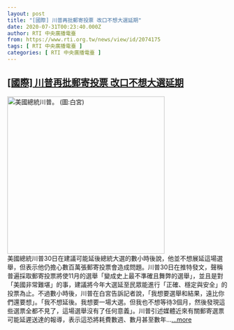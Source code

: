 ```yaml
---
layout: post
title: "[國際] 川普再批郵寄投票 改口不想大選延期"
date: 2020-07-31T00:23:40.000Z
author: RTI 中央廣播電臺
from: https://www.rti.org.tw/news/view/id/2074175
tags: [ RTI 中央廣播電臺 ]
categories: [ RTI 中央廣播電臺 ]
---
```

<!--1596155020000-->
[[國際] 川普再批郵寄投票 改口不想大選延期](https://www.rti.org.tw/news/view/id/2074175)
------

<div>
<img src="https://static.rti.org.tw/assets/thumbnails/2020/07/16/c09a3e14a405499cf8c42bf63fe29d7a.jpg" width="360" alt="美國總統川普。 (圖:白宮)" title="美國總統川普。 (圖:白宮)"><br>美國總統川普30日在建議可能延後總統大選的數小時後說，他並不想展延這場選舉，但表示他仍擔心數百萬張郵寄投票會造成問題。川普30日在推特發文，聲稱普遍採取郵寄投票將使11月的選舉「變成史上最不準確且舞弊的選舉」，並且是對「美國非常難堪」的事，建議將今年大選延至民眾能進行「正確、穩定與安全」的投票為止。不過數小時後，川普在白宮告訴記者說，「我想要選舉和結果，遠比你們還要想」。「我不想延後。我想要一場大選。但我也不想等待3個月，然後發現這些選票全都不見了，這場選舉沒有了任何意義」。川普引述媒體近來有關郵寄選票可能延遲送達的報導，表示這恐將耗費數週、數月甚至數年...<a target="_blank" href="https://www.rti.org.tw/news/view/id/2074175">...more</a>
</div>
